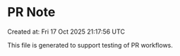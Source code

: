 # PR Note

Created at: Fri 17 Oct 2025 21:17:56 UTC

This file is generated to support testing of PR workflows.
